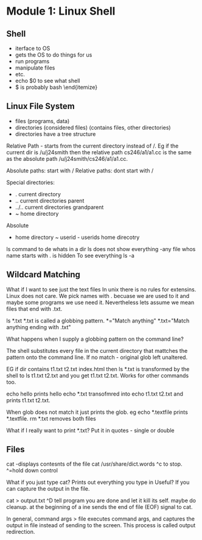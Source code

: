 Module 1: Linux Shell
=
Shell
-
- iterface to OS
- gets the OS to do things for us
- run programs
- manipulate files
- etc.
- echo \$0 to see what shell
- \$ is probably bash
\end{itemize}

Linux File System
-
- files (programs, data)
- directories (considered files) (contains files, other directories)
- directories have a tree structure 

Relative Path - starts from the current directory instead of /. Eg if the
current dir is /u/j24smith then the relative path  cs246/a1/a1.cc is the same
as the absolute path /u/j24smith/cs246/a1/a1.cc. 

Absolute paths: start with /
Relative paths: dont start with /

Special directories:
- . current directory
- .. current directories parent
-  ../.. current directories grandparent
- ~ home directory

Absolute
* home directory
~ userid - userids home direcotry

ls command to de whats in a dir
ls does not show everything
-any file whos name starts with . is hidden
To see everything ls -a

Wildcard Matching
-

What if I want to see just the text files
In unix there is no rules for extensins. Linux does not care. We pick names
with . becuase we are used to it and maybe some programs we use need it.
Nevertheless lets assume we mean files that end with .txt.

ls *.txt
*.txt is called a globbing pattern.
*="Match anything"
*.txt="Match anything ending with .txt"

What happens when I supply a globbing pattern on the command line?

The shell substitutes every file in the current directory that mattches the
pattern onto the command line.
If no match - original glob left unaltered.

EG if dir contains t1.txt t2.txt index.html
then ls *.txt is transformed by the shell to ls t1.txt t2.txt and you get
t1.txt t2.txt. Works for other commands too.

echo hello prints hello
echo *.txt transofmred into echo t1.txt t2.txt and prints t1.txt t2.txt. 

When glob does not match it just prints the glob. eg echo *.textfile prints
*.textfile.
rm *.txt removes both files

What if I really want to print *.txt?
Put it in quotes - single or double

Files
-

cat -displays contesnts of the file
cat /usr/share/dict.words
^c to stop. ^=hold down control

What if you just type cat?
Prints out everything you type in
Useful? If you can capture the output in the file.

cat > output.txt
^D tell program you are done and let it kill its self. maybe do cleanup. at the
beginning of a ine sends the end of file (EOF) signal to cat.

In general, command args > file executes command args, and captures the output
in file instead of sending to the screen. This process is called output
redirection.
